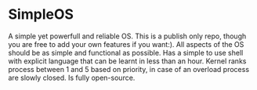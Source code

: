 # SimpleOS
A simple yet powerfull and reliable OS. This is a publish only repo, though you are free to add your own features if you want:).
All aspects of the OS should be as simple and functional as possible.
Has a simple to use shell with explicit language that can be learnt in less than an hour.
Kernel ranks process between 1 and 5 based on priority, in case of an overload process are slowly closed.
Is fully open-source.
